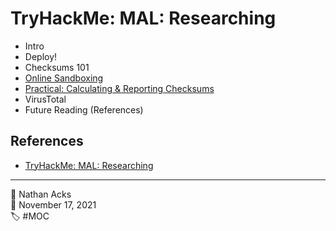 # TryHackMe: MAL: Researching

* Intro
* Deploy!
* Checksums 101
* [Online Sandboxing](../log/2021-11-21%20TryHackMe%20-%20Complete%20Beginner%20(Supplements).md)
* [Practical: Calculating & Reporting Checksums](../log/2021-11-21%20TryHackMe%20-%20Complete%20Beginner%20(Supplements).md)
* VirusTotal
* Future Reading (References)

## References

* [TryHackMe: MAL: Researching](https://tryhackme.com/room/malresearching)

- - - -

👤 Nathan Acks  
📅 November 17, 2021  
🏷️ #MOC
